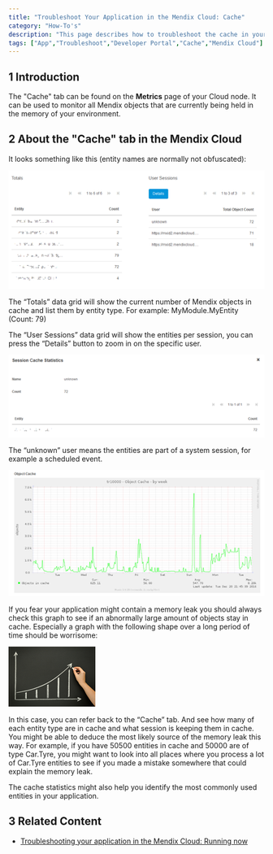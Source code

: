 ```yaml
---
title: "Troubleshoot Your Application in the Mendix Cloud: Cache"
category: "How-To's"
description: "This page describes how to troubleshoot the cache in your node."
tags: ["App","Troubleshoot","Developer Portal","Cache","Mendix Cloud"]
---
```


## 1 Introduction

The "Cache" tab can be found on the **Metrics** page of your Cloud node. It can be used to monitor all Mendix objects that are currently being held in the memory of your environment.

## 2 About the "Cache" tab in the Mendix Cloud

It looks something like this (entity names are normally not obfuscated):

![](attachments/deploy/troubleshooting-mxcloud-cache/troubleshooting-mxcloud-cache-img1.png)

The “Totals” data grid will show the current number of Mendix objects in cache and list them by entity type. For example: MyModule.MyEntity (Count: 79)

The “User Sessions” data grid will show the entities per session, you can press the “Details” button to zoom in on the specific user.

![](attachments/deploy/troubleshooting-mxcloud-cache/troubleshooting-mxcloud-cache-img2.png)

The “unknown” user means the entities are part of a system session, for example a scheduled event.

![](attachments/deploy/troubleshooting-mxcloud-cache/troubleshooting-mxcloud-cache-img3.png)

If you fear your application might contain a memory leak you should always check this graph to see if an abnormally large amount of objects stay in cache. Especially a graph with the following shape over a long period of time should be worrisome:

![](attachments/deploy/troubleshooting-mxcloud-cache/troubleshooting-mxcloud-cache-img4.png)

In this case, you can refer back to the “Cache” tab. And see how many of each entity type are in cache and what session is keeping them in cache. You might be able to deduce the most likely source of the memory leak this way. For example, if you have 50500 entities in cache and 50000 are of type Car.Tyre, you might want to look into all places where you process a lot of Car.Tyre entities to see if you made a mistake somewhere that could explain the memory leak.

The cache statistics might also help you identify the most commonly used entities in your application.

## 3 Related Content

* [Troubleshooting your application in the Mendix Cloud: Running now](troubleshooting-mxcloud-runningnow)
